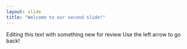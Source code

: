 ```yaml
---
layout: slide
title: "Welcome to our second slide!"
---
```

Editing this text with something new for review
Use the left arrow to go back!

